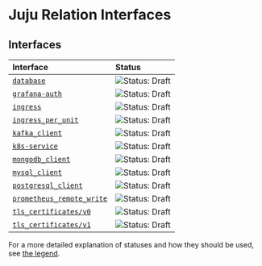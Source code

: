 # Juju Relation Interfaces

## Interfaces

| Interface                                                      | Status                                                                               |
|:---------------------------------------------------------------| :--------                                                                            |
| [`database`](database/README.md)                               | ![Status: Draft](https://img.shields.io/badge/Status-Draft-orange?style=flat-square) |
| [`grafana-auth`](grafana_auth/README.md)                       | ![Status: Draft](https://img.shields.io/badge/Status-Draft-orange?style=flat-square) |
| [`ingress`](ingress/README.md)                                 | ![Status: Draft](https://img.shields.io/badge/Status-Draft-orange?style=flat-square) |
| [`ingress_per_unit`](ingress_per_unit/README.md)               | ![Status: Draft](https://img.shields.io/badge/Status-Draft-orange?style=flat-square) |
| [`kafka_client`](kafka-client/README.md)                       | ![Status: Draft](https://img.shields.io/badge/Status-Draft-orange?style=flat-square) |
| [`k8s-service`](k8s-service/README.md)                         | ![Status: Draft](https://img.shields.io/badge/Status-Draft-orange?style=flat-square) |
| [`mongodb_client`](mongodb_client/README.md)                   | ![Status: Draft](https://img.shields.io/badge/Status-Draft-orange?style=flat-square) |
| [`mysql_client`](mysql_client/README.md)                       | ![Status: Draft](https://img.shields.io/badge/Status-Draft-orange?style=flat-square) |
| [`postgresql_client`](postgresql_client/README.md)             | ![Status: Draft](https://img.shields.io/badge/Status-Draft-orange?style=flat-square) |
| [`prometheus_remote_write`](prometheus_remote_write/README.md) | ![Status: Draft](https://img.shields.io/badge/Status-Draft-orange?style=flat-square) |
| [`tls_certificates/v0`](tls_certificates/v0/README.md)         | ![Status: Draft](https://img.shields.io/badge/Status-Draft-orange?style=flat-square) |
| [`tls_certificates/v1`](tls_certificates/v1/README.md)         | ![Status: Draft](https://img.shields.io/badge/Status-Draft-orange?style=flat-square) |


For a more detailed explanation of statuses and how they should be used, see [the legend](https://github.com/canonical/charm-relation-interfaces/blob/main/LEGEND.md).

